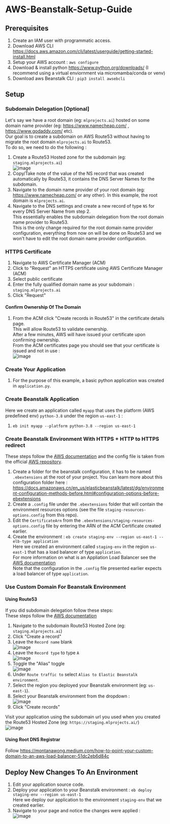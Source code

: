 # AWS-Beanstalk-Setup-Guide  

## Prerequisites
1. Create an IAM user with programmatic access.
2. Download AWS CLI https://docs.aws.amazon.com/cli/latest/userguide/getting-started-install.html
3. Setup your AWS account : ```aws configure```
4. Download & install python https://www.python.org/downloads/ (I recommend using a virtual enviornment via micromamba/conda or venv)
5. Download aws Beanstalk CLI : `pip3 install awsebcli`

## Setup
### Subdomain Delegation [Optional]
Let's say we have a root domain (eg: `mlprojects.ai`) hosted on some domain name provider (eg: https://www.namecheap.com/ , https://www.godaddy.com/ etc).  
Our goal is to create a subdomain on AWS Route53 without having to migrate the root domain `mlprojects.ai` to Route53.  
To do so, we need to do the following :  
1. Create a Route53 Hosted zone for the subdomain (eg: `staging.mlprojects.ai`)  
![image](https://user-images.githubusercontent.com/26939775/210656785-854c47a4-8598-4ce4-ba46-5a1ddc2a0840.png)
1. Copy/Take note of the value of the NS record that was created automatically by Route53, it contains the DNS Server Names for the subdomain.
1. Navigate to the domain name provider of your root domain (eg: https://www.namecheap.com/ or any other). In this example, the root domain is `mlprojects.ai`.  
1. Navigate to the DNS settings and create a new record of type `NS` for every DNS Server Name from step 2.  
This essentially enables the subdomain delegation from the root domain name provider to Route53.  
This is the only change required for the root domain name provider configuration, everything from now on will be done on Route53 and we won't have to edit the root domain name provider configuration.  

### HTTPS Certificate
1. Navigate to AWS Certificate Manager (ACM)
1. Click to "Request" an HTTPS certificate using AWS Certificate Manager (ACM)
1. Select public certificate
1. Enter the fully qualified domain name as your subdomain : `staging.mlprojects.ai`
1. Click "Request"
#### Confirm Ownership Of The Domain
1. From the ACM click "Create records in Route53" in the certificate details page.  
This will allow Route53 to validate ownership.  
After a few minutes, AWS will have issued your certificate upon confirming ownership.  
From the ACM certificates page you should see that your certificate is issued and not in use :  
![image](https://user-images.githubusercontent.com/26939775/210650886-9cfade31-9945-4510-bfe5-5b0a176ccdd7.png)

### Create Your Application
1. For the purpose of this example, a basic python application was created in `application.py`.

### Create Beanstalk Application
Here we create an application called `myapp` that uses the platform (AWS predefined env) `python-3.8` under the region `us-east-1` :  
1. `eb init myapp --platform python-3.8 --region us-east-1`

### Create Beanstalk Environment With HTTPS + HTTP to HTTPS redirect
These steps follow the [AWS documentation](https://docs.aws.amazon.com/elasticbeanstalk/latest/dg/configuring-https-elb.html) and the config file is taken from the official [AWS repository](https://github.com/awsdocs/elastic-beanstalk-samples/blob/master/configuration-files/aws-provided/resource-configuration/alb-http-to-https-redirection-full.config).  
1. Create a folder for the beanstalk configuration, it has to be named `.ebextensions` at the root of your project.
You can learn more about this configuration folder here : https://docs.amazonaws.cn/en_us/elasticbeanstalk/latest/dg/environment-configuration-methods-before.html#configuration-options-before-ebextensions  
1. Create a `.config` file under the `.ebextensions` folder that will contain the environment resources options (see the file `staging-resources-options.config` from this repo).
1. Edit the `CertificateArn` from the `.ebextensions/staging-resources-options.config` file by entering the ARN of the ACM Certificate created earlier.
1. Create the environment : `eb create staging-env --region us-east-1 --elb-type application`  
Here we created an environment called `staging-env` in the region `us-east-1` that has a load balancer of type `application`.  
For more information on what is an Appliation Load Balancer see the [AWS documentation](https://docs.aws.amazon.com/elasticloadbalancing/latest/application/introduction.html)  
Note that the configuration in the `.config` file presented earlier expects a load balancer of type `application`.  

### Use Custom Domain For Beanstalk Environment
#### Using Route53
If you did subdomain delegation follow these steps:  
These steps follow the [AWS documentation](https://docs.aws.amazon.com/Route53/latest/DeveloperGuide/routing-to-beanstalk-environment.html)
1. Navigate to the subdomain Route53 Hosted Zone (eg: `staging.mlprojects.ai`)
1. Click "Create a record"
1. Leave the `Record name` blank  
![image](https://user-images.githubusercontent.com/26939775/210655021-416b385b-61f7-465b-a5d6-e5001f9ba5b4.png)
1. Leave the `Record type` to type `A`  
![image](https://user-images.githubusercontent.com/26939775/210655116-2416d601-fc02-46fa-927d-330ec3cb657e.png)  
1. Toggle the "Alias" toggle  
![image](https://user-images.githubusercontent.com/26939775/210655224-f689bc3f-e349-45e0-9d04-fe70955d3795.png)  
1. Under `Route traffic to` select `Alias to Elastic Beanstalk environment`.
1. Select the region you deployed your Beanstalk environment (eg: `us-east-1`).  
1. Select your Beanstalk environment from the dropdown :  
![image](https://user-images.githubusercontent.com/26939775/210655489-82c19600-7205-44df-b104-297400c8dacc.png)  
1. Click "Create records"  

Visit your application using the subdomain url you used when you created the Route53 Hosted Zone (eg: `https://staging.mlprojects.ai/`)  
![image](https://user-images.githubusercontent.com/26939775/210655802-de150efe-841f-404b-a963-8e8cd479841d.png)

#### Using Root DNS Registrar
Follow https://montanawong.medium.com/how-to-point-your-custom-domain-to-an-aws-load-balancer-51dc2eb6d84c

## Deploy New Changes To An Environment
1. Edit your application source code.
1. Deploy your application to your Beanstalk environment : `eb deploy staging-env --region us-east-1`  
Here we deploy our application to the environment `staging-env` that we created earlier.  
1. Navigate to your page and notice the changes were applied :  
![image](https://user-images.githubusercontent.com/26939775/210657779-2d6e701d-4a0f-4a72-a4de-05e8f3638906.png)
